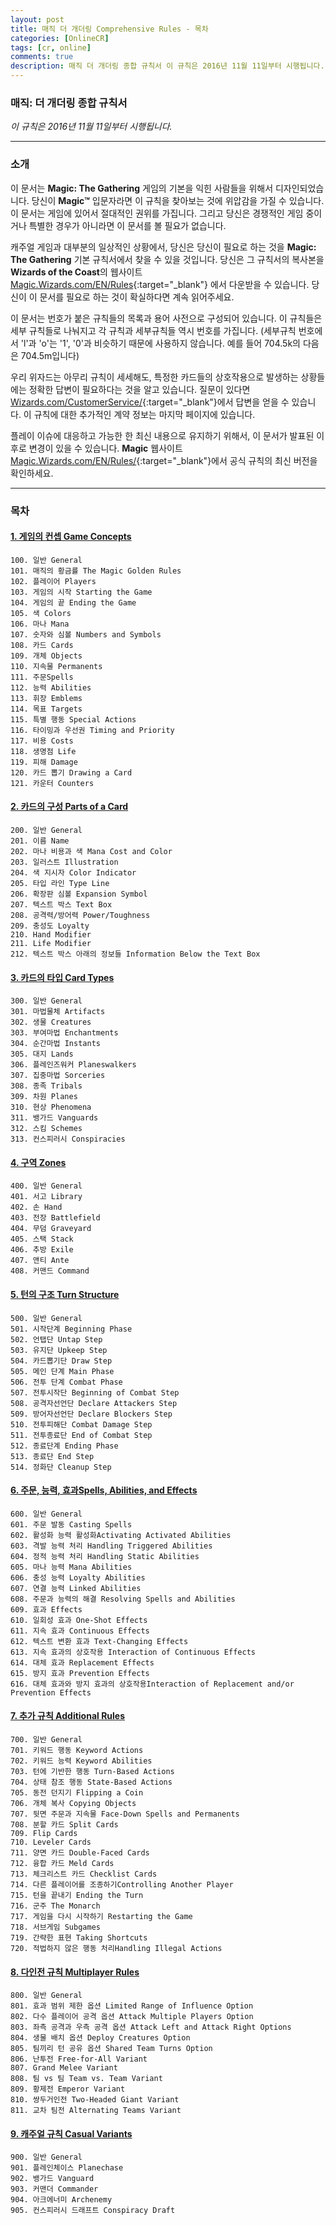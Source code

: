 ```yaml
---
layout: post
title: 매직 더 개더링 Comprehensive Rules - 목차
categories: [OnlineCR]
tags: [cr, online]
comments: true
description: 매직 더 개더링 종합 규칙서 이 규칙은 2016년 11월 11일부터 시행됩니다.
---
```


### **매직: 더 개더링 종합 규칙서**

*이 규칙은 2016년 11월 11일부터 시행됩니다.*

***

### **소개**

이 문서는 **Magic: The Gathering** 게임의 기본을 익힌 사람들을 위해서 디자인되었습니다. 당신이 **Magic™** 입문자라면 이 규칙을 찾아보는 것에 위압감을 가질 수 있습니다. 이 문서는 게임에 있어서 절대적인 권위를 가집니다. 그리고 당신은 경쟁적인 게임 중이거나 특별한 경우가 아니라면 이 문서를 볼 필요가 없습니다.

캐주얼 게임과 대부분의 일상적인 상황에서, 당신은 당신이 필요로 하는 것을 **Magic: The Gathering** 기본 규칙서에서 찾을 수 있을 것입니다. 당신은 그 규칙서의 복사본을 **Wizards of the Coast**의 웹사이트 [Magic.Wizards.com/EN/Rules][Rules]{:target="_blank"} 에서 다운받을 수 있습니다. 당신이 이 문서를 필요로 하는 것이 확실하다면 계속 읽어주세요.

이 문서는 번호가 붙은 규칙들의 목록과 용어 사전으로 구성되어 있습니다. 이 규칙들은 세부 규칙들로 나눠지고 각 규칙과 세부규칙들 역시 번호를 가집니다. (세부규칙 번호에서 'l'과 'o'는 '1', '0'과 비슷하기 때문에 사용하지 않습니다. 예를 들어 704.5k의 다음은 704.5m입니다)

우리 위자드는 아무리 규칙이 세세해도, 특정한 카드들의 상호작용으로 발생하는 상황들에는 정확한 답변이 필요하다는 것을 알고 있습니다. 질문이 있다면 [Wizards.com/CustomerService/](http://wizards.com/CustomerService/){:target="_blank"}에서 답변을 얻을 수 있습니다. 이 규칙에 대한 추가적인 계약 정보는 마지막 페이지에 있습니다.

플레이 이슈에 대응하고 가능한 한 최신 내용으로 유지하기 위해서, 이 문서가 발표된 이후로 변경이 있을 수 있습니다. **Magic** 웹사이트 [Magic.Wizards.com/EN/Rules/][Rules]{:target="_blank"}에서 공식 규칙의 최신 버전을 확인하세요.

[Rules]: http://Magic.Wizards.com/en/Rules

***
 
### **목차**

#### [1. 게임의 컨셉 Game Concepts](/100)  
	100. 일반 General  
	101. 매직의 황금률 The Magic Golden Rules  
	102. 플레이어 Players  
	103. 게임의 시작 Starting the Game  
	104. 게임의 끝 Ending the Game  
	105. 색 Colors  
	106. 마나 Mana  
	107. 숫자와 심볼 Numbers and Symbols  
	108. 카드 Cards  
	109. 개체 Objects  
	110. 지속물 Permanents  
	111. 주문Spells  
	112. 능력 Abilities  
	113. 휘장 Emblems  
	114. 목표 Targets  
	115. 특별 행동 Special Actions  
	116. 타이밍과 우선권 Timing and Priority  
	117. 비용 Costs  
	118. 생명점 Life  
	119. 피해 Damage  
	120. 카드 뽑기 Drawing a Card  
	121. 카운터 Counters  
  
#### [2. 카드의 구성 Parts of a Card](/200)  
	200. 일반 General  
	201. 이름 Name  
	202. 마나 비용과 색 Mana Cost and Color  
	203. 일러스트 Illustration  
	204. 색 지시자 Color Indicator  
	205. 타입 라인 Type Line  
	206. 확장판 심볼 Expansion Symbol  
	207. 텍스트 박스 Text Box  
	208. 공격력/방어력 Power/Toughness  
	209. 충성도 Loyalty  
	210. Hand Modifier  
	211. Life Modifier  
	212. 텍스트 박스 아래의 정보들 Information Below the Text Box  
  
#### [3. 카드의 타입 Card Types](/300)  
	300. 일반 General  
	301. 마법물체 Artifacts  
	302. 생물 Creatures  
	303. 부여마법 Enchantments  
	304. 순간마법 Instants  
	305. 대지 Lands  
	306. 플레인즈워커 Planeswalkers  
	307. 집중마법 Sorceries  
	308. 종족 Tribals  
	309. 차원 Planes  
	310. 현상 Phenomena  
	311. 뱅가드 Vanguards  
	312. 스킴 Schemes  
	313. 컨스피러시 Conspiracies  
  	
#### [4. 구역 Zones](/400)  
	400. 일반 General  
	401. 서고 Library  
	402. 손 Hand  
	403. 전장 Battlefield  
	404. 무덤 Graveyard  
	405. 스택 Stack  
	406. 추방 Exile  
	407. 앤티 Ante  
	408. 커맨드 Command  
  	
#### [5. 턴의 구조 Turn Structure](/500)  
	500. 일반 General  
	501. 시작단계 Beginning Phase  
	502. 언탭단 Untap Step  
	503. 유지단 Upkeep Step  
	504. 카드뽑기단 Draw Step  
	505. 메인 단계 Main Phase  
	506. 전투 단계 Combat Phase  
	507. 전투시작단 Beginning of Combat Step  
	508. 공격자선언단 Declare Attackers Step  
	509. 방어자선언단 Declare Blockers Step  
	510. 전투피해단 Combat Damage Step  
	511. 전투종료단 End of Combat Step  
	512. 종료단계 Ending Phase  
	513. 종료단 End Step  
	514. 정화단 Cleanup Step  
  	
#### [6. 주문, 능력, 효과Spells, Abilities, and Effects](/600)  
	600. 일반 General  
	601. 주문 발동 Casting Spells  
	602. 활성화 능력 활성화Activating Activated Abilities  
	603. 격발 능력 처리 Handling Triggered Abilities  
	604. 정적 능력 처리 Handling Static Abilities  
	605. 마나 능력 Mana Abilities  
	606. 충성 능력 Loyalty Abilities  
	607. 연결 능력 Linked Abilities  
	608. 주문과 능력의 해결 Resolving Spells and Abilities  
	609. 효과 Effects  
	610. 일회성 효과 One-Shot Effects  
	611. 지속 효과 Continuous Effects  
	612. 텍스트 변환 효과 Text-Changing Effects  
	613. 지속 효과의 상호작용 Interaction of Continuous Effects  
	614. 대체 효과 Replacement Effects  
	615. 방지 효과 Prevention Effects  
	616. 대체 효과와 방지 효과의 상호작용Interaction of Replacement and/or Prevention Effects  
  	
#### [7. 추가 규칙 Additional Rules](/700)  
	700. 일반 General  
	701. 키워드 행동 Keyword Actions  
	702. 키워드 능력 Keyword Abilities  
	703. 턴에 기반한 행동 Turn-Based Actions  
	704. 상태 참조 행동 State-Based Actions  
	705. 동전 던지기 Flipping a Coin  
	706. 개체 복사 Copying Objects  
	707. 뒷면 주문과 지속물 Face-Down Spells and Permanents  
	708. 분할 카드 Split Cards  
	709. Flip Cards  
	710. Leveler Cards  
	711. 양면 카드 Double-Faced Cards  
	712. 융합 카드 Meld Cards  
	713. 체크리스트 카드 Checklist Cards  
	714. 다른 플레이어를 조종하기Controlling Another Player  
	715. 턴을 끝내기 Ending the Turn  
	716. 군주 The Monarch  
	717. 게임을 다시 시작하기 Restarting the Game  
	718. 서브게임 Subgames  
	719. 간략한 표현 Taking Shortcuts  
	720. 적법하지 않은 행동 처리Handling Illegal Actions  
  	
#### [8. 다인전 규칙 Multiplayer Rules](/800)  
	800. 일반 General  
	801. 효과 범위 제한 옵션 Limited Range of Influence Option  
	802. 다수 플레이어 공격 옵션 Attack Multiple Players Option  
	803. 좌측 공격과 우측 공격 옵션 Attack Left and Attack Right Options  
	804. 생물 배치 옵션 Deploy Creatures Option  
	805. 팀끼리 턴 공유 옵션 Shared Team Turns Option  
	806. 난투전 Free-for-All Variant  
	807. Grand Melee Variant  
	808. 팀 vs 팀 Team vs. Team Variant  
	809. 황제전 Emperor Variant  
	810. 쌍두거인전 Two-Headed Giant Variant  
	811. 교차 팀전 Alternating Teams Variant  
 	
#### [9. 캐주얼 규칙 Casual Variants](/900)  
	900. 일반 General  
	901. 플레인체이스 Planechase  
	902. 뱅가드 Vanguard  
	903. 커맨더 Commander  
	904. 아크에너미 Archenemy  
	905. 컨스피러시 드래프트 Conspiracy Draft   
